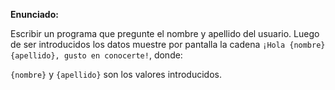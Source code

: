 **Enunciado:**

Escribir un programa que pregunte el nombre y apellido del usuario. Luego de ser introducidos los datos muestre por pantalla la cadena `¡Hola {nombre} {apellido}, gusto en conocerte!`, donde:

`{nombre}` y `{apellido}` son los valores introducidos.
